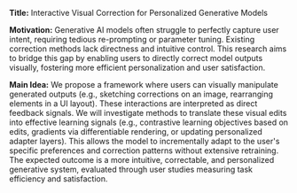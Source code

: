 **Title:** Interactive Visual Correction for Personalized Generative Models

**Motivation:** Generative AI models often struggle to perfectly capture user intent, requiring tedious re-prompting or parameter tuning. Existing correction methods lack directness and intuitive control. This research aims to bridge this gap by enabling users to directly correct model outputs visually, fostering more efficient personalization and user satisfaction.

**Main Idea:** We propose a framework where users can visually manipulate generated outputs (e.g., sketching corrections on an image, rearranging elements in a UI layout). These interactions are interpreted as direct feedback signals. We will investigate methods to translate these visual edits into effective learning signals (e.g., contrastive learning objectives based on edits, gradients via differentiable rendering, or updating personalized adapter layers). This allows the model to incrementally adapt to the user's specific preferences and correction patterns without extensive retraining. The expected outcome is a more intuitive, correctable, and personalized generative system, evaluated through user studies measuring task efficiency and satisfaction.